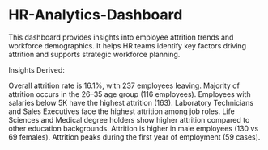 # HR-Analytics-Dashboard
This dashboard provides insights into employee attrition trends and workforce demographics. It helps HR teams identify key factors driving attrition and supports strategic workforce planning.

Insights Derived:

Overall attrition rate is 16.1%, with 237 employees leaving.
Majority of attrition occurs in the 26–35 age group (116 employees).
Employees with salaries below 5K have the highest attrition (163).
Laboratory Technicians and Sales Executives face the highest attrition among job roles.
Life Sciences and Medical degree holders show higher attrition compared to other education backgrounds.
Attrition is higher in male employees (130 vs 69 females).
Attrition peaks during the first year of employment (59 cases).
